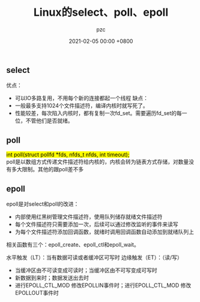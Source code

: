 ﻿---
layout: post
author: pzc
title: Linux的select、poll、epoll
tags: [IO多路复用, epoll]
date: 2021-02-05 00:00 +0800
toc:  true
---

## select
优点：
- 可以IO多路复用，不用每个新的连接都起一个线程
缺点：
- 一般最多支持1024个文件描述符，编译内核时就写死了。
- 性能较差，每次陷入内核时，都有复制一次fd_set。需要遍历fd_set的每一位，不管他们是否就绪。

## poll
<mark>int poll(struct pollfd *fds, nfds_t nfds, int timeout);</mark>  
poll是以数组方式传递文件描述符给内核的，内核会转为链表方式存储，对数量没有多大限制。其他的跟poll差不多

## epoll
epoll是对select和poll的改进：
- 内部使用红黑树管理文件描述符，使用队列储存就绪文件描述符
- 每个文件描述符只需要添加一次，后续可以通过修改监听的事件来读写
- 为每个文件描述符添加回调函数，就绪时调用回调函数自动添加到就绪队列上  

相关函数有三个：epoll_create、epoll_ctl和epoll_wait。 
 
水平触发（LT）：当有数据可读或者缓冲区可写时 
边缘触发（ET）：（读/写）
- 当缓冲区由不可读变成可读时；当缓冲区由不可写变成可写时
- 新数据到来时；数据发送出去时
- 进行EPOLL_CTL_MOD 修改EPOLLIN事件时；进行EPOLL_CTL_MOD 修改EPOLLOUT事件时